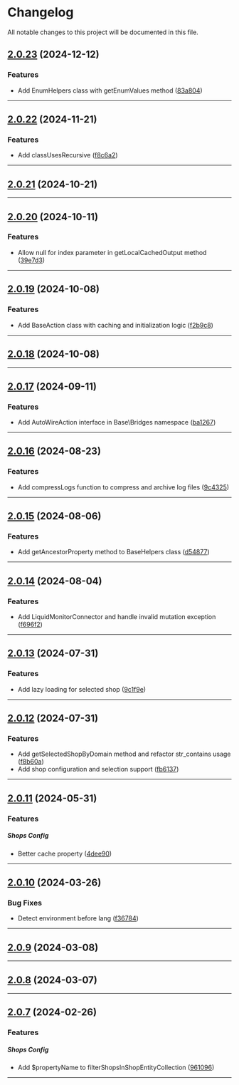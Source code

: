 <!--- BEGIN HEADER -->
# Changelog

All notable changes to this project will be documented in this file.
<!--- END HEADER -->

## [2.0.23](https://github.com/liquiddesign/base/compare/v2.0.22...v2.0.23) (2024-12-12)

### Features

* Add EnumHelpers class with getEnumValues method ([83a804](https://github.com/liquiddesign/base/commit/83a804e0fe96d7b34d7eab9671e7cfdab2e944b7))


---

## [2.0.22](https://github.com/liquiddesign/base/compare/v2.0.21...v2.0.22) (2024-11-21)

### Features

* Add classUsesRecursive ([f8c6a2](https://github.com/liquiddesign/base/commit/f8c6a2bd18222fe88874b1358ee0b439d736ccf7))


---

## [2.0.21](https://github.com/liquiddesign/base/compare/v2.0.20...v2.0.21) (2024-10-21)


---

## [2.0.20](https://github.com/liquiddesign/base/compare/v2.0.19...v2.0.20) (2024-10-11)

### Features

* Allow null for index parameter in getLocalCachedOutput method ([39e7d3](https://github.com/liquiddesign/base/commit/39e7d385d746f037f5b584b5be10b24346273c66))


---

## [2.0.19](https://github.com/liquiddesign/base/compare/v2.0.18...v2.0.19) (2024-10-08)

### Features

* Add BaseAction class with caching and initialization logic ([f2b9c8](https://github.com/liquiddesign/base/commit/f2b9c83287c61a6e53751a17cb475578a2380f64))


---

## [2.0.18](https://github.com/liquiddesign/base/compare/v2.0.17...v2.0.18) (2024-10-08)


---

## [2.0.17](https://github.com/liquiddesign/base/compare/v2.0.16...v2.0.17) (2024-09-11)

### Features

* Add AutoWireAction interface in Base\Bridges namespace ([ba1267](https://github.com/liquiddesign/base/commit/ba1267357e4dde47b59f4d3239182f2dbc8ec8ec))


---

## [2.0.16](https://github.com/liquiddesign/base/compare/v2.0.15...v2.0.16) (2024-08-23)

### Features

* Add compressLogs function to compress and archive log files ([9c4325](https://github.com/liquiddesign/base/commit/9c4325e1c06949d0276ebcfc06ec293c7599c60b))


---

## [2.0.15](https://github.com/liquiddesign/base/compare/v2.0.14...v2.0.15) (2024-08-06)

### Features

* Add getAncestorProperty method to BaseHelpers class ([d54877](https://github.com/liquiddesign/base/commit/d548779503a03eacae75eea2611e07c013c9c161))


---

## [2.0.14](https://github.com/liquiddesign/base/compare/v2.0.13...v2.0.14) (2024-08-04)

### Features

* Add LiquidMonitorConnector and handle invalid mutation exception ([f696f2](https://github.com/liquiddesign/base/commit/f696f20a0d3d203216077ebaf966e29fd7e2b213))


---

## [2.0.13](https://github.com/liquiddesign/base/compare/v2.0.12...v2.0.13) (2024-07-31)

### Features

* Add lazy loading for selected shop ([9c1f9e](https://github.com/liquiddesign/base/commit/9c1f9e62489f6edb9ed98eef5702d2ee9c52e860))


---

## [2.0.12](https://github.com/liquiddesign/base/compare/v2.0.11...v2.0.12) (2024-07-31)

### Features

* Add getSelectedShopByDomain method and refactor str_contains usage ([f8b60a](https://github.com/liquiddesign/base/commit/f8b60aa406d7ee38039d2eac3cc89efb6708bf33))
* Add shop configuration and selection support ([fb6137](https://github.com/liquiddesign/base/commit/fb6137d5c3ad302cf38b13891bf2700d382cbe82))


---

## [2.0.11](https://github.com/liquiddesign/base/compare/v2.0.10...v2.0.11) (2024-05-31)

### Features


##### Shops Config

* Better cache property ([4dee90](https://github.com/liquiddesign/base/commit/4dee90a98dab144df57a7fddb2520e0703c8b7b2))


---

## [2.0.10](https://github.com/liquiddesign/base/compare/v2.0.9...v2.0.10) (2024-03-26)

### Bug Fixes

* Detect environment before lang ([f36784](https://github.com/liquiddesign/base/commit/f36784cdaa01f74f720cd736a8aeb6bf55e273d8))


---

## [2.0.9](https://github.com/liquiddesign/base/compare/v2.0.8...v2.0.9) (2024-03-08)


---

## [2.0.8](https://github.com/liquiddesign/base/compare/v2.0.7...v2.0.8) (2024-03-07)


---

## [2.0.7](https://github.com/liquiddesign/base/compare/v2.0.6...v2.0.7) (2024-02-26)

### Features


##### Shops Config

* Add $propertyName to filterShopsInShopEntityCollection ([961096](https://github.com/liquiddesign/base/commit/961096ec30db34a43056cb5ab373be0e14ae177d))


---

